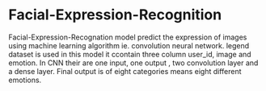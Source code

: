 # Facial-Expression-Recognition
Facial-Expression-Recognation model predict the expression of images using machine learning algorithm ie. convolution neural network. legend dataset is used in this model it ccontain three column user_id,  image and emotion. In CNN their are one input, one output , two convolution layer and a dense layer. Final output is of eight categories means eight different emotions.
